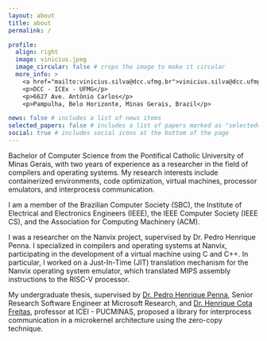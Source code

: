 ```yaml
---
layout: about
title: about
permalink: /

profile:
  align: right
  image: vinicius.jpeg
  image_circular: false # crops the image to make it circular
  more_info: >
    <a href="mailto:vinicius.silva@dcc.ufmg.br">vinicius.silva@dcc.ufmg.br</a>
    <p>DCC - ICEx - UFMG</p>
    <p>6627 Ave. Antônio Carlos</p>
    <p>Pampulha, Belo Horizonte, Minas Gerais, Brazil</p>

news: false # includes a list of news items
selected_papers: false # includes a list of papers marked as "selected={true}"
social: true # includes social icons at the bottom of the page
---
```


Bachelor of Computer Science from the Pontifical Catholic University of Minas Gerais, with two years of experience as a researcher in the field of compilers and operating systems. My research interests include containerized environments, code optimization, virtual machines, processor emulators, and interprocess communication.

I am a member of the Brazilian Computer Society (SBC), the Institute of Electrical and Electronics Engineers (IEEE), the IEEE Computer Society (IEEE CS), and the Association for Computing Machinery (ACM).

I was a researcher on the Nanvix project, supervised by Dr. Pedro Henrique Penna. I specialized in compilers and operating systems at Nanvix, participating in the development of a virtual machine using C and C++. In particular, I worked on a Just-In-Time (JIT) translation mechanism for the Nanvix operating system emulator, which translated MIPS assembly instructions to the RISC-V processor.

My undergraduate thesis, supervised by [Dr. Pedro Henrique Penna](https://www.microsoft.com/en-us/research/people/ppenna/), Senior Research Software Engineer at Microsoft Research, and [Dr. Henrique Cota Freitas](https://www.cart-research.com/team/henrique), professor at ICEI - PUCMINAS, proposed a library for interprocess communication in a microkernel architecture using the zero-copy technique.
